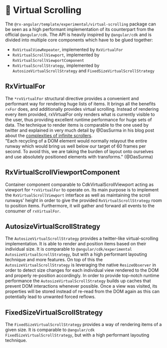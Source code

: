 # 🧪 Virtual Scrolling

The `@rx-angular/template/experimental/virtual-scrolling` package can be seen as a
high performant implementation of its counterpart from the official `@angular/cdk`.
The API is heavily inspired by `@angular/cdk` and is divided into multiple
core components which have to be glued together:

* `RxVirtualViewRepeater`, implemented by `RxVirtualFor`
* `RxVirtualScrollViewport`, implemented by `RxVirtualScrollViewportComponent`
* `RxVirtualScrollStrategy`, implemented by `AutosizeVirtualScrollStrategy` and `FixedSizeVirtualScrollStrategy`


## RxVirtualFor

The `*rxVirtualFor` structural directive provides a convenient and performant
way for rendering huge lists of items. It brings all the benefits `rxFor` does, and additionally provides virtual scrolling.
Instead of rendering every item provided, rxVirtualFor only renders what is currently visible to the user, thus providing
excellent runtime performance for huge sets of data. The technique to render items is comparable to the one used by twitter and 
explained in very much detail by @DasSurma in his blog post about the
[complexities of infinite scrollers](https://developer.chrome.com/blog/infinite-scroller/).   
"Each recycling of a DOM element would normally relayout the entire runway which would bring us well below our target
of 60 frames per second. To avoid this, we are taking the burden of layout onto ourselves and use absolutely positioned
elements with transforms." (@DasSurma)

## RxVirtualScrollViewportComponent

Container component comparable to CdkVirtualScrollViewport acting as viewport for `*rxVirtualFor` to operate on. 
Its main purpose is to implement the `RxVirtualScrollViewport` interface as well as maintaining the scroll runways'
height in order to give the provided `RxVirtualScrollStrategy` room to position items. Furthermore, it will gather and forward
all events to the consumer of `rxVirtualFor`.

## AutosizeVirtualScrollStrategy

The `AutosizeVirtualScrollStrategy` provides a twitter-like virtual-scrolling implementation. It is able to render and position
items based on their individual size. It is comparable to `@angular/cdk/experimental` `AutosizeVirtualScrollStrategy`, but with
a high performant layouting technique and more features. On top of this the `AutosizeVirtualScrollStrategy` is leveraging the
native `ResizeObserver` in order to detect size changes for each individual view rendered to the DOM and properly re-position
accordingly. In order to provide top-notch runtime performance the `AutosizeVirtualScrollStrategy` builds up caches that
prevent DOM interactions whenever possible. Once a view was visited, its properties will be stored instead of re-read from the DOM
again as this can potentially lead to unwanted forced reflows.

## FixedSizeVirtualScrollStrategy

The `FixedSizeVirtualScrollStrategy` provides a  way of rendering items of
a given size. It is comparable to `@angular/cdk` `FixedSizeVirtualScrollStrategy`,
but with a high performant layouting technique.
